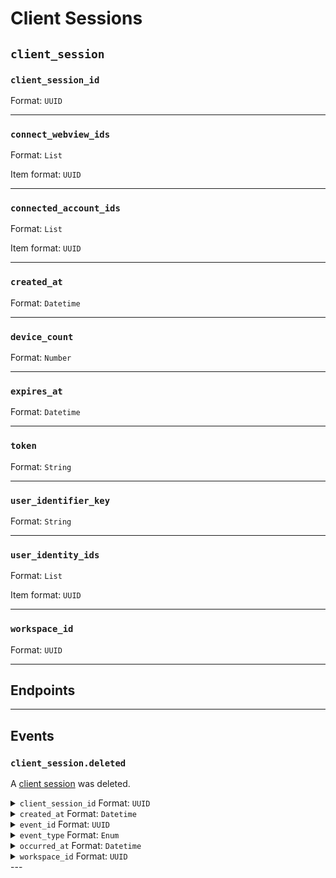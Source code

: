 # Client Sessions

## `client_session`

### `client_session_id`

Format: `UUID`

---

### `connect_webview_ids`

Format: `List`

Item format: `UUID`

---

### `connected_account_ids`

Format: `List`

Item format: `UUID`

---

### `created_at`

Format: `Datetime`

---

### `device_count`

Format: `Number`

---

### `expires_at`

Format: `Datetime`

---

### `token`

Format: `String`

---

### `user_identifier_key`

Format: `String`

---

### `user_identity_ids`

Format: `List`

Item format: `UUID`

---

### `workspace_id`

Format: `UUID`

---

## Endpoints


---

## Events

### `client_session.deleted`

A [client session](../../core-concepts/authentication/client-session-tokens/README.md) was deleted.

<details>

<summary><code>client_session_id</code> Format: <code>UUID</code></summary>

ID of the [client session](../../core-concepts/authentication/client-session-tokens/README.md).
</details>
<details>

<summary><code>created_at</code> Format: <code>Datetime</code></summary>

Date and time at which the event was created.
</details>
<details>

<summary><code>event_id</code> Format: <code>UUID</code></summary>

ID of the event.
</details>
<details>

<summary><code>event_type</code> Format: <code>Enum</code></summary>

Value: `client_session.deleted`
</details>
<details>

<summary><code>occurred_at</code> Format: <code>Datetime</code></summary>

Date and time at which the event occurred.
</details>
<details>

<summary><code>workspace_id</code> Format: <code>UUID</code></summary>

ID of the [workspace](../../core-concepts/workspaces/README.md).
</details>
---

